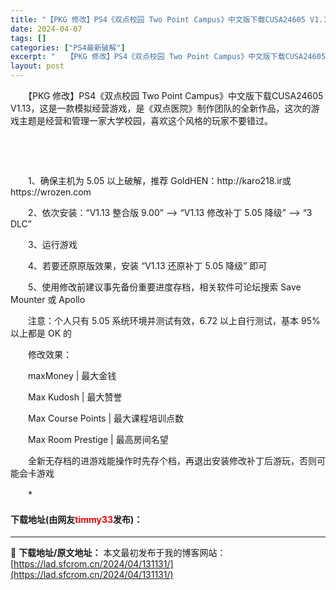 ```yaml
---
title: "【PKG 修改】PS4《双点校园 Two Point Campus》中文版下载CUSA24605 V1.13"
date: 2024-04-07
tags: []
categories: ["PS4最新破解"]
excerpt: "　　【PKG 修改】PS4《双点校园 Two Point Campus》中文版下载CUSA24605 V1.13，这是一款模拟经营游戏，是《双点医院》制作团队的全新作品，这次的游戏主题是经营和管理一家大学校园，喜欢这个风格的玩家不要错过。 &nbsp; &nbsp; 　　1、确保主机为 5.05 以&hellip;"
layout: post
---
```


 <p>　　【PKG 修改】PS4《双点校园 Two Point Campus》中文版下载CUSA24605 V1.13，这是一款模拟经营游戏，是《双点医院》制作团队的全新作品，这次的游戏主题是经营和管理一家大学校园，喜欢这个风格的玩家不要错过。</p> <p>&nbsp;</p> <p>&nbsp;</p> <p>　　1、确保主机为 5.05 以上破解，推荐 GoldHEN：http://karo218.ir或https://wrozen.com</p> <p>　　2、依次安装：&ldquo;V1.13 整合版 9.00&rdquo; --&gt; &ldquo;V1.13 修改补丁 5.05 降级&rdquo; --&gt; &ldquo;3 DLC&rdquo;</p> <p>　　3、运行游戏</p> <p>　　4、若要还原原版效果，安装 &ldquo;V1.13 还原补丁 5.05 降级&rdquo; 即可</p> <p>　　5、使用修改前建议事先备份重要进度存档，相关软件可论坛搜索 Save Mounter 或 Apollo</p> <p>　　注意：个人只有 5.05 系统环境并测试有效，6.72 以上自行测试，基本 95% 以上都是 OK 的</p> <p>　　修改效果：</p> <p>　　maxMoney | 最大金钱</p> <p>　　Max Kudosh | 最大赞誉</p> <p>　　Max Course Points | 最大课程培训点数</p> <p>　　Max Room Prestige | 最高房间名望</p> <p>　　全新无存档的进游戏能操作时先存个档，再退出安装修改补丁后游玩，否则可能会卡游戏</p> <p>　　*</p> <p><h4>下载地址(由网友<font color="red">timmy33</font>发布)：</h4></p> 

---
📖 **下载地址/原文地址：** 本文最初发布于我的博客网站：[https://lad.sfcrom.cn/2024/04/131131/](https://lad.sfcrom.cn/2024/04/131131/)
